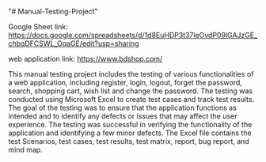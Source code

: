 "# Manual-Testing-Project" 

Google Sheet link: https://docs.google.com/spreadsheets/d/1d8EuHDP3t37leOvdP09lGAJzGE_chbqDFCSWL_OqaGE/edit?usp=sharing

web application link: https://www.bdshop.com/

This manual testing project includes the testing of various functionalities of a web application, including register, login, logout, forget the password, search, shopping cart, wish list and change the password. The testing was conducted using Microsoft Excel to create test cases and track test results. The goal of the testing was to ensure that the application functions as intended and to identify any defects or issues that may affect the user experience. The testing was successful in verifying the functionality of the application and identifying a few minor defects. The Excel file contains the test Scenarios, test cases, test results, test matrix, report, bug report, and mind map.
